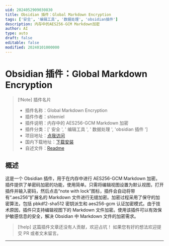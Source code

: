 ```yaml
---
uid: 2024052909030830
title: Obsidian 插件：Global Markdown Encryption
tags: ['安全', '编辑工具', '数据处理', 'obsidian插件']
description: 内存中的AES256-GCM Markdown加密
author: AI
type: auto
draft: false
editable: false
modified: 20240101000000
---
```


# Obsidian 插件：Global Markdown Encryption

> [!Note] 插件名片
> - 插件名称：Global Markdown Encryption
> - 插件作者：shlemiel
> - 插件说明：内存中的 AES256-GCM Markdown 加密
> - 插件分类：[' 安全 ', ' 编辑工具 ', ' 数据处理 ', 'obsidian 插件 ']
> - 项目地址：[点我访问](https://github.com/shlemiel/globaloe)
> - 国内下载地址：[下载安装](https://pkmer.cn/products/plugin/pluginMarket/?global-markdown-encrypt)
> - 自述文件：[Readme](https://ghproxy.net/https://raw.githubusercontent.com/shlemiel/globaloe/master/README.md)

## 概述

这是一个 Obsidian 插件，用于在内存中进行 AES256-GCM Markdown 加密。插件提供了单密码加密的功能，使用简单。只需将编辑视图设置为默认视图，打开插件并输入密码，然后点击“note with lock”图标，插件会自动将带有“.aes256”扩展名的 Markdown 文件进行无缝加密。加密过程采用了保守的加密算法，包括 pbkdf2-sha512 密钥派生和 aes256-gcm 认证加密模式。由于技术原因，插件只支持编辑视图下的 Markdown 文件加密。使用该插件可以有效保护敏感信息的安全，解决 Obsidian 中 Markdown 文件的加密需求。

> [!help]
> 这篇插件文章还没有人贡献，欢迎占坑！
> 如果您有好的想法欢迎提交 PR 或者文末留言。

---



